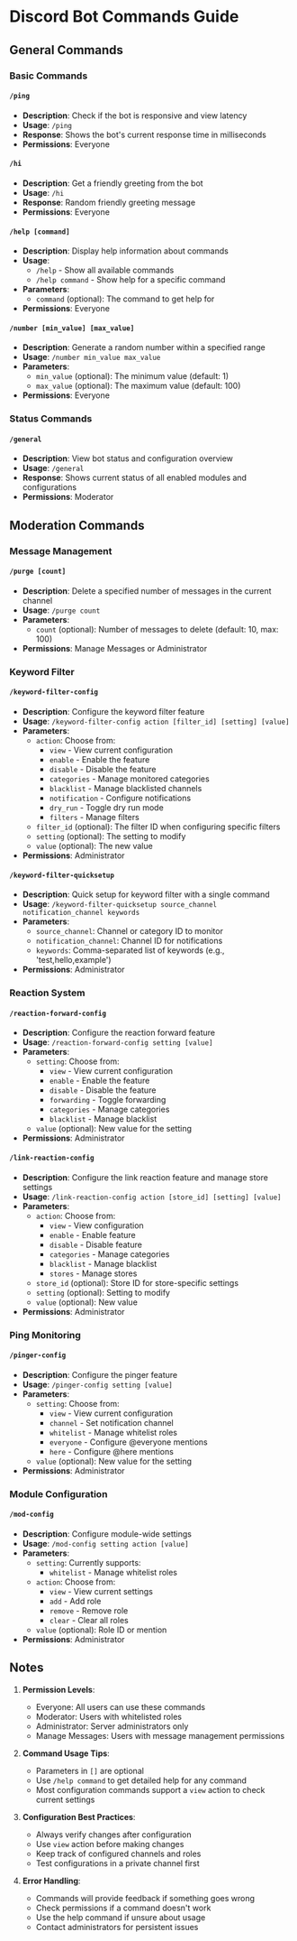 # Discord Bot Commands Guide

## General Commands

### Basic Commands

#### `/ping`
- **Description**: Check if the bot is responsive and view latency
- **Usage**: `/ping`
- **Response**: Shows the bot's current response time in milliseconds
- **Permissions**: Everyone

#### `/hi`
- **Description**: Get a friendly greeting from the bot
- **Usage**: `/hi`
- **Response**: Random friendly greeting message
- **Permissions**: Everyone

#### `/help [command]`
- **Description**: Display help information about commands
- **Usage**: 
  - `/help` - Show all available commands
  - `/help command` - Show help for a specific command
- **Parameters**:
  - `command` (optional): The command to get help for
- **Permissions**: Everyone

#### `/number [min_value] [max_value]`
- **Description**: Generate a random number within a specified range
- **Usage**: `/number min_value max_value`
- **Parameters**:
  - `min_value` (optional): The minimum value (default: 1)
  - `max_value` (optional): The maximum value (default: 100)
- **Permissions**: Everyone

### Status Commands

#### `/general`
- **Description**: View bot status and configuration overview
- **Usage**: `/general`
- **Response**: Shows current status of all enabled modules and configurations
- **Permissions**: Moderator

## Moderation Commands

### Message Management

#### `/purge [count]`
- **Description**: Delete a specified number of messages in the current channel
- **Usage**: `/purge count`
- **Parameters**:
  - `count` (optional): Number of messages to delete (default: 10, max: 100)
- **Permissions**: Manage Messages or Administrator

### Keyword Filter

#### `/keyword-filter-config`
- **Description**: Configure the keyword filter feature
- **Usage**: `/keyword-filter-config action [filter_id] [setting] [value]`
- **Parameters**:
  - `action`: Choose from:
    - `view` - View current configuration
    - `enable` - Enable the feature
    - `disable` - Disable the feature
    - `categories` - Manage monitored categories
    - `blacklist` - Manage blacklisted channels
    - `notification` - Configure notifications
    - `dry_run` - Toggle dry run mode
    - `filters` - Manage filters
  - `filter_id` (optional): The filter ID when configuring specific filters
  - `setting` (optional): The setting to modify
  - `value` (optional): The new value
- **Permissions**: Administrator

#### `/keyword-filter-quicksetup`
- **Description**: Quick setup for keyword filter with a single command
- **Usage**: `/keyword-filter-quicksetup source_channel notification_channel keywords`
- **Parameters**:
  - `source_channel`: Channel or category ID to monitor
  - `notification_channel`: Channel ID for notifications
  - `keywords`: Comma-separated list of keywords (e.g., 'test,hello,example')
- **Permissions**: Administrator

### Reaction System

#### `/reaction-forward-config`
- **Description**: Configure the reaction forward feature
- **Usage**: `/reaction-forward-config setting [value]`
- **Parameters**:
  - `setting`: Choose from:
    - `view` - View current configuration
    - `enable` - Enable the feature
    - `disable` - Disable the feature
    - `forwarding` - Toggle forwarding
    - `categories` - Manage categories
    - `blacklist` - Manage blacklist
  - `value` (optional): New value for the setting
- **Permissions**: Administrator

#### `/link-reaction-config`
- **Description**: Configure the link reaction feature and manage store settings
- **Usage**: `/link-reaction-config action [store_id] [setting] [value]`
- **Parameters**:
  - `action`: Choose from:
    - `view` - View configuration
    - `enable` - Enable feature
    - `disable` - Disable feature
    - `categories` - Manage categories
    - `blacklist` - Manage blacklist
    - `stores` - Manage stores
  - `store_id` (optional): Store ID for store-specific settings
  - `setting` (optional): Setting to modify
  - `value` (optional): New value
- **Permissions**: Administrator

### Ping Monitoring

#### `/pinger-config`
- **Description**: Configure the pinger feature
- **Usage**: `/pinger-config setting [value]`
- **Parameters**:
  - `setting`: Choose from:
    - `view` - View current configuration
    - `channel` - Set notification channel
    - `whitelist` - Manage whitelist roles
    - `everyone` - Configure @everyone mentions
    - `here` - Configure @here mentions
  - `value` (optional): New value for the setting
- **Permissions**: Administrator

### Module Configuration

#### `/mod-config`
- **Description**: Configure module-wide settings
- **Usage**: `/mod-config setting action [value]`
- **Parameters**:
  - `setting`: Currently supports:
    - `whitelist` - Manage whitelist roles
  - `action`: Choose from:
    - `view` - View current settings
    - `add` - Add role
    - `remove` - Remove role
    - `clear` - Clear all roles
  - `value` (optional): Role ID or mention
- **Permissions**: Administrator

## Notes

1. **Permission Levels**:
   - Everyone: All users can use these commands
   - Moderator: Users with whitelisted roles
   - Administrator: Server administrators only
   - Manage Messages: Users with message management permissions

2. **Command Usage Tips**:
   - Parameters in `[]` are optional
   - Use `/help command` to get detailed help for any command
   - Most configuration commands support a `view` action to check current settings

3. **Configuration Best Practices**:
   - Always verify changes after configuration
   - Use `view` action before making changes
   - Keep track of configured channels and roles
   - Test configurations in a private channel first

4. **Error Handling**:
   - Commands will provide feedback if something goes wrong
   - Check permissions if a command doesn't work
   - Use the help command if unsure about usage
   - Contact administrators for persistent issues 